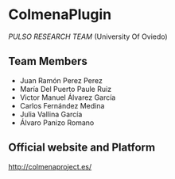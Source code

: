 # ColmenaPlugin
_PULSO RESEARCH TEAM_
(University Of Oviedo)
## Team Members
- Juan Ramón Perez Perez
- María Del Puerto Paule Ruiz
- Victor Manuel Álvarez García
- Carlos Fernández Medina
- Julia Vallina García
- Álvaro Panizo Romano

## Official website and Platform
http://colmenaproject.es/
